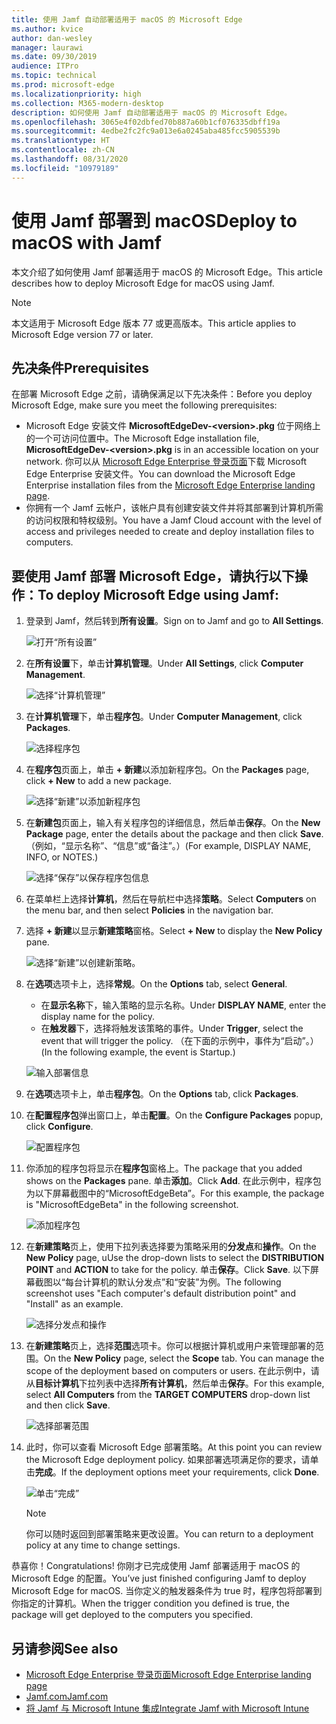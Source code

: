 ```yaml
---
title: 使用 Jamf 自动部署适用于 macOS 的 Microsoft Edge
ms.author: kvice
author: dan-wesley
manager: laurawi
ms.date: 09/30/2019
audience: ITPro
ms.topic: technical
ms.prod: microsoft-edge
ms.localizationpriority: high
ms.collection: M365-modern-desktop
description: 如何使用 Jamf 自动部署适用于 macOS 的 Microsoft Edge。
ms.openlocfilehash: 3065e4f02dbfed70b887a60b1cf076335dbff19a
ms.sourcegitcommit: 4edbe2fc2fc9a013e6a0245aba485fcc5905539b
ms.translationtype: HT
ms.contentlocale: zh-CN
ms.lasthandoff: 08/31/2020
ms.locfileid: "10979189"
---
```

# <span data-ttu-id="b2dc1-103">使用 Jamf 部署到 macOS</span><span class="sxs-lookup"><span data-stu-id="b2dc1-103">Deploy to macOS with Jamf</span></span>

<span data-ttu-id="b2dc1-104">本文介绍了如何使用 Jamf 部署适用于 macOS 的 Microsoft Edge。</span><span class="sxs-lookup"><span data-stu-id="b2dc1-104">This article describes how to deploy Microsoft Edge for macOS using Jamf.</span></span>

> [!NOTE]
> <span data-ttu-id="b2dc1-105">本文适用于 Microsoft Edge 版本 77 或更高版本。</span><span class="sxs-lookup"><span data-stu-id="b2dc1-105">This article applies to Microsoft Edge version 77 or later.</span></span>

## <span data-ttu-id="b2dc1-106">先决条件</span><span class="sxs-lookup"><span data-stu-id="b2dc1-106">Prerequisites</span></span>

<span data-ttu-id="b2dc1-107">在部署 Microsoft Edge 之前，请确保满足以下先决条件：</span><span class="sxs-lookup"><span data-stu-id="b2dc1-107">Before you deploy Microsoft Edge, make sure you meet the following prerequisites:</span></span>

- <span data-ttu-id="b2dc1-108">Microsoft Edge 安装文件 **MicrosoftEdgeDev-\<version\>.pkg** 位于网络上的一个可访问位置中。</span><span class="sxs-lookup"><span data-stu-id="b2dc1-108">The Microsoft Edge installation file,  **MicrosoftEdgeDev-\<version\>.pkg** is in an accessible location on your network.</span></span> <span data-ttu-id="b2dc1-109">你可以从 [Microsoft Edge Enterprise 登录页面](https://aka.ms/EdgeEnterprise)下载 Microsoft Edge Enterprise 安装文件。</span><span class="sxs-lookup"><span data-stu-id="b2dc1-109">You can download the Microsoft Edge Enterprise installation files from the [Microsoft Edge Enterprise landing page](https://aka.ms/EdgeEnterprise).</span></span>
- <span data-ttu-id="b2dc1-110">你拥有一个 Jamf 云帐户，该帐户具有创建安装文件并将其部署到计算机所需的访问权限和特权级别。</span><span class="sxs-lookup"><span data-stu-id="b2dc1-110">You have a Jamf Cloud account with the level of access and privileges needed to create and deploy installation files to computers.</span></span>

## <span data-ttu-id="b2dc1-111">要使用 Jamf 部署 Microsoft Edge，请执行以下操作：</span><span class="sxs-lookup"><span data-stu-id="b2dc1-111">To deploy Microsoft Edge using Jamf:</span></span>

1. <span data-ttu-id="b2dc1-112">登录到 Jamf，然后转到**所有设置**。</span><span class="sxs-lookup"><span data-stu-id="b2dc1-112">Sign on to Jamf and go to **All Settings**.</span></span>

    ![打开“所有设置”](./media/mac-deploy/jamf-dash-main-open-settings.png)

2. <span data-ttu-id="b2dc1-114">在**所有设置**下，单击**计算机管理**。</span><span class="sxs-lookup"><span data-stu-id="b2dc1-114">Under **All Settings**, click **Computer Management**.</span></span>

    ![选择“计算机管理”](./media/mac-deploy/jamf-all-settings-computer-mgmt.png)

3. <span data-ttu-id="b2dc1-116">在**计算机管理**下，单击**程序包**。</span><span class="sxs-lookup"><span data-stu-id="b2dc1-116">Under **Computer Management**, click **Packages**.</span></span>

    ![选择程序包](./media/mac-deploy/jamf-all-settings-computer-mgmt-pkgs.png)

4. <span data-ttu-id="b2dc1-118">在**程序包**页面上，单击 **+ 新建**以添加新程序包。</span><span class="sxs-lookup"><span data-stu-id="b2dc1-118">On the **Packages** page, click **+ New** to add a new package.</span></span>

    ![选择“新建”以添加新程序包](./media/mac-deploy/jamf-all-settings-computer-mgmt-new-pkg.png)

5. <span data-ttu-id="b2dc1-120">在**新建包**页面上，输入有关程序包的详细信息，然后单击**保存**。</span><span class="sxs-lookup"><span data-stu-id="b2dc1-120">On the **New Package** page, enter the details about the package and then click **Save**.</span></span> <span data-ttu-id="b2dc1-121">（例如，“显示名称”、“信息”或“备注”。）</span><span class="sxs-lookup"><span data-stu-id="b2dc1-121">(For example, DISPLAY NAME, INFO, or NOTES.)</span></span>

    ![选择“保存”以保存程序包信息](./media/mac-deploy/jamf-all-settings-computer-mgmt-save-pkg-info.png)

6. <span data-ttu-id="b2dc1-123">在菜单栏上选择**计算机**，然后在导航栏中选择**策略**。</span><span class="sxs-lookup"><span data-stu-id="b2dc1-123">Select **Computers** on the menu bar, and then select **Policies** in the navigation bar.</span></span>

7. <span data-ttu-id="b2dc1-124">选择 **+ 新建**以显示**新建策略**窗格。</span><span class="sxs-lookup"><span data-stu-id="b2dc1-124">Select **+ New** to display the **New Policy** pane.</span></span>

    ![选择“新建”以创建新策略。](./media/mac-deploy/jamf-all-settings-computer-new-policy.png)

8. <span data-ttu-id="b2dc1-126">在**选项**选项卡上，选择**常规**。</span><span class="sxs-lookup"><span data-stu-id="b2dc1-126">On the **Options** tab, select **General**.</span></span>

    - <span data-ttu-id="b2dc1-127">在**显示名称**下，输入策略的显示名称。</span><span class="sxs-lookup"><span data-stu-id="b2dc1-127">Under **DISPLAY NAME**, enter the display name for the policy.</span></span>
    - <span data-ttu-id="b2dc1-128">在**触发器**下，选择将触发该策略的事件。</span><span class="sxs-lookup"><span data-stu-id="b2dc1-128">Under **Trigger**, select the event that will trigger the policy.</span></span> <span data-ttu-id="b2dc1-129">（在下面的示例中，事件为“启动”。）</span><span class="sxs-lookup"><span data-stu-id="b2dc1-129">(In the following example, the event is Startup.)</span></span>

    ![输入部署信息](./media/mac-deploy/jamf-all-settings-computer-cfg-policy.png)

9. <span data-ttu-id="b2dc1-131">在**选项**选项卡上，单击**程序包**。</span><span class="sxs-lookup"><span data-stu-id="b2dc1-131">On the **Options** tab, click **Packages**.</span></span>

10. <span data-ttu-id="b2dc1-132">在**配置程序包**弹出窗口上，单击**配置**。</span><span class="sxs-lookup"><span data-stu-id="b2dc1-132">On the **Configure Packages** popup, click **Configure**.</span></span>

    ![配置程序包](./media/mac-deploy/jamf-all-settings-computer-policy-pkg-configure.png)

11. <span data-ttu-id="b2dc1-134">你添加的程序包将显示在**程序包**窗格上。</span><span class="sxs-lookup"><span data-stu-id="b2dc1-134">The package that you added shows on the **Packages** pane.</span></span> <span data-ttu-id="b2dc1-135">单击**添加**。</span><span class="sxs-lookup"><span data-stu-id="b2dc1-135">Click **Add**.</span></span> <span data-ttu-id="b2dc1-136">在此示例中，程序包为以下屏幕截图中的“MicrosoftEdgeBeta”。</span><span class="sxs-lookup"><span data-stu-id="b2dc1-136">For this example, the package is "MicrosoftEdgeBeta" in the following screenshot.</span></span>

    ![添加程序包](./media/mac-deploy/jamf-all-settings-computer-policy-pkg-add-beta.png)

12. <span data-ttu-id="b2dc1-138">在**新建策略**页上，使用下拉列表选择要为策略采用的**分发点**和**操作**。</span><span class="sxs-lookup"><span data-stu-id="b2dc1-138">On the **New Policy** page, uUse the drop-down lists to select the **DISTRIBUTION POINT** and **ACTION** to take for the policy.</span></span> <span data-ttu-id="b2dc1-139">单击**保存**。</span><span class="sxs-lookup"><span data-stu-id="b2dc1-139">Click **Save**.</span></span> <span data-ttu-id="b2dc1-140">以下屏幕截图以“每台计算机的默认分发点”和“安装”为例。</span><span class="sxs-lookup"><span data-stu-id="b2dc1-140">The following screenshot uses "Each computer's default distribution point" and "Install" as an example.</span></span>

    ![选择分发点和操作](./media/mac-deploy/jamf-all-settings-computer-mgmt-pkg-cfg-distro.png)

13. <span data-ttu-id="b2dc1-142">在**新建策略**页上，选择**范围**选项卡。你可以根据计算机或用户来管理部署的范围。</span><span class="sxs-lookup"><span data-stu-id="b2dc1-142">On the **New Policy** page, select the **Scope** tab. You can manage the scope of the deployment based on computers or users.</span></span> <span data-ttu-id="b2dc1-143">在此示例中，请从**目标计算机**下拉列表中选择**所有计算机**，然后单击**保存**。</span><span class="sxs-lookup"><span data-stu-id="b2dc1-143">For this example, select **All Computers** from the **TARGET COMPUTERS** drop-down list and then click **Save**.</span></span>

    ![选择部署范围](./media/mac-deploy/jamf-all-settings-computer-mgmt-add-target.png)

14. <span data-ttu-id="b2dc1-145">此时，你可以查看 Microsoft Edge 部署策略。</span><span class="sxs-lookup"><span data-stu-id="b2dc1-145">At this point you can review the Microsoft Edge deployment policy.</span></span> <span data-ttu-id="b2dc1-146">如果部署选项满足你的要求，请单击**完成**。</span><span class="sxs-lookup"><span data-stu-id="b2dc1-146">If the deployment options meet your requirements, click **Done**.</span></span>

    ![单击“完成”](./media/mac-deploy/jamf-all-settings-computer-mgmt-finish-add-deployment.png)

    > [!NOTE]
    > <span data-ttu-id="b2dc1-148">你可以随时返回到部署策略来更改设置。</span><span class="sxs-lookup"><span data-stu-id="b2dc1-148">You can return to a deployment policy at any time to change settings.</span></span>

<span data-ttu-id="b2dc1-149">恭喜你！</span><span class="sxs-lookup"><span data-stu-id="b2dc1-149">Congratulations!</span></span> <span data-ttu-id="b2dc1-150">你刚才已完成使用 Jamf 部署适用于 macOS 的 Microsoft Edge 的配置。</span><span class="sxs-lookup"><span data-stu-id="b2dc1-150">You’ve just finished configuring Jamf to deploy Microsoft Edge for macOS.</span></span> <span data-ttu-id="b2dc1-151">当你定义的触发器条件为 true 时，程序包将部署到你指定的计算机。</span><span class="sxs-lookup"><span data-stu-id="b2dc1-151">When the trigger condition you defined is true, the package will get deployed to the computers you specified.</span></span>

## <span data-ttu-id="b2dc1-152">另请参阅</span><span class="sxs-lookup"><span data-stu-id="b2dc1-152">See also</span></span>

- [<span data-ttu-id="b2dc1-153">Microsoft Edge Enterprise 登录页面</span><span class="sxs-lookup"><span data-stu-id="b2dc1-153">Microsoft Edge Enterprise landing page</span></span>](https://aka.ms/EdgeEnterprise)
- [<span data-ttu-id="b2dc1-154">Jamf.com</span><span class="sxs-lookup"><span data-stu-id="b2dc1-154">Jamf.com</span></span>](https://www.jamf.com/)
- [<span data-ttu-id="b2dc1-155">将 Jamf 与 Microsoft Intune 集成</span><span class="sxs-lookup"><span data-stu-id="b2dc1-155">Integrate Jamf with Microsoft Intune</span></span>](https://docs.microsoft.com/intune/conditional-access-integrate-jamf)
